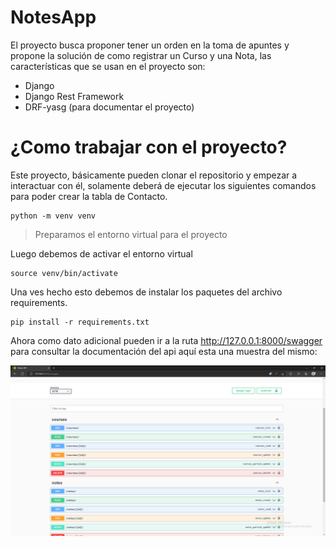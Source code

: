 # NotesApp
El proyecto busca proponer tener un orden en la toma de apuntes y propone la solución de como registrar un Curso y una Nota, las características que se usan en el proyecto son:

 - Django
 - Django Rest  Framework
 - DRF-yasg (para documentar el proyecto)

# ¿Como trabajar con el proyecto?  
Este proyecto, básicamente pueden clonar el repositorio y empezar a interactuar con él, solamente deberá de ejecutar los siguientes comandos para poder crear la tabla de Contacto.

    python -m venv venv

> Preparamos el entorno virtual para el proyecto

Luego debemos de activar el entorno virtual

    source venv/bin/activate

Una ves hecho esto debemos de instalar los paquetes del archivo requirements.

    pip install -r requirements.txt
    

Ahora como dato adicional pueden ir a la ruta http://127.0.0.1:8000/swagger para consultar la documentación del api aquí esta una muestra del mismo:

![ Documentacion](https://github.com/Niko5199/NotesAp/blob/master/images/Documentacion.png)
